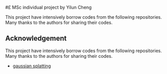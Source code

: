 #£ MSc individual project by Yilun Cheng
 
This project have intensively borrow codes from the following repositories. Many thanks to the authors for sharing their codes.

## Acknowledgement
This project have intensively borrow codes from the following repositories. Many thanks to the authors for sharing their codes.
- [gaussian splatting](https://github.com/graphdeco-inria/gaussian-splatting)
